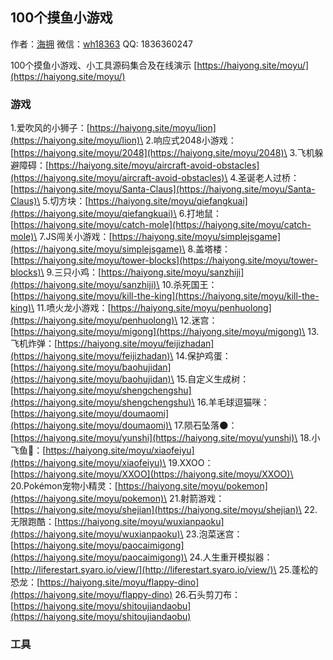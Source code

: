## 100个摸鱼小游戏  

作者：[海拥](https://haiyong.site/about) 
微信：[wh18363](https://haiyong.site/img/qrcode/weixin.png)
QQ: 1836360247

100个摸鱼小游戏、小工具源码集合及在线演示
[https://haiyong.site/moyu/](https://haiyong.site/moyu/)

### 游戏

1.爱吹风的小狮子：[https://haiyong.site/moyu/lion](https://haiyong.site/moyu/lion)\
2.响应式2048小游戏：[https://haiyong.site/moyu/2048](https://haiyong.site/moyu/2048)\
3.飞机躲避障碍：[https://haiyong.site/moyu/aircraft-avoid-obstacles](https://haiyong.site/moyu/aircraft-avoid-obstacles)\
4.圣诞老人过桥：[https://haiyong.site/moyu/Santa-Claus](https://haiyong.site/moyu/Santa-Claus)\
5.切方块：[https://haiyong.site/moyu/qiefangkuai](https://haiyong.site/moyu/qiefangkuai)\
6.打地鼠：[https://haiyong.site/moyu/catch-mole](https://haiyong.site/moyu/catch-mole)\
7.JS闯关小游戏：[https://haiyong.site/moyu/simplejsgame](https://haiyong.site/moyu/simplejsgame)\
8.盖塔楼：[https://haiyong.site/moyu/tower-blocks](https://haiyong.site/moyu/tower-blocks)\
9.三只小鸡：[https://haiyong.site/moyu/sanzhiji](https://haiyong.site/moyu/sanzhiji)\
10.杀死国王：[https://haiyong.site/moyu/kill-the-king](https://haiyong.site/moyu/kill-the-king)\
11.喷火龙小游戏：[https://haiyong.site/moyu/penhuolong](https://haiyong.site/moyu/penhuolong)\
12.迷宫：[https://haiyong.site/moyu/migong](https://haiyong.site/moyu/migong)\
13.飞机炸弹：[https://haiyong.site/moyu/feijizhadan](https://haiyong.site/moyu/feijizhadan)\
14.保护鸡蛋：[https://haiyong.site/moyu/baohujidan](https://haiyong.site/moyu/baohujidan)\
15.自定义生成树：[https://haiyong.site/moyu/shengchengshu](https://haiyong.site/moyu/shengchengshu)\
16.羊毛球逗猫咪：[https://haiyong.site/moyu/doumaomi](https://haiyong.site/moyu/doumaomi)\
17.陨石坠落🌑：[https://haiyong.site/moyu/yunshi](https://haiyong.site/moyu/yunshi)\
18.小飞鱼🐳：[https://haiyong.site/moyu/xiaofeiyu](https://haiyong.site/moyu/xiaofeiyu)\
19.XXOO：[https://haiyong.site/moyu/XXOO](https://haiyong.site/moyu/XXOO)\
20.Pokémon宠物小精灵：[https://haiyong.site/moyu/pokemon](https://haiyong.site/moyu/pokemon)\
21.射箭游戏：[https://haiyong.site/moyu/shejian](https://haiyong.site/moyu/shejian)\
22.无限跑酷：[https://haiyong.site/moyu/wuxianpaoku](https://haiyong.site/moyu/wuxianpaoku)\
23.泡菜迷宫：[https://haiyong.site/moyu/paocaimigong](https://haiyong.site/moyu/paocaimigong)\
24.人生重开模拟器：[http://liferestart.syaro.io/view/](http://liferestart.syaro.io/view/)\
25.蓬松的恐龙：[https://haiyong.site/moyu/flappy-dino](https://haiyong.site/moyu/flappy-dino)
26.石头剪刀布：[https://haiyong.site/moyu/shitoujiandaobu](https://haiyong.site/moyu/shitoujiandaobu)

### 工具
